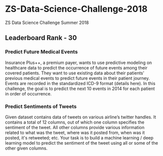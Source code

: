 # ZS-Data-Science-Challenge-2018
ZS Data Science Challenge Summer 2018

## Leaderboard Rank - 30

### Predict Future Medical Events
Insurance Plus++, a premium payer, wants to use predictive modeling on healthcare data to predict the occurrence of future events among their covered patients. They want to use existing data about their patients’ previous medical events to predict future events in their patient journey. Events are recorded in the standardized ICD-9 format (details here). In this challenge, the goal is to predict the next 10 events in 2014 for each patient in order of occurrence.

### Predict Sentiments of Tweets
Given dataset contains data of tweets on various airline’s twitter handles.
It contains a total of 12 columns, out of which one column specifies the sentiment of the tweet. All other columns provide various information related to what was the tweet, where was it posted from, when was it posted, it's retweeted; etc.
Your task is to build a machine learning / deep learning model to predict the sentiment of the tweet using all or some of the other given columns.
